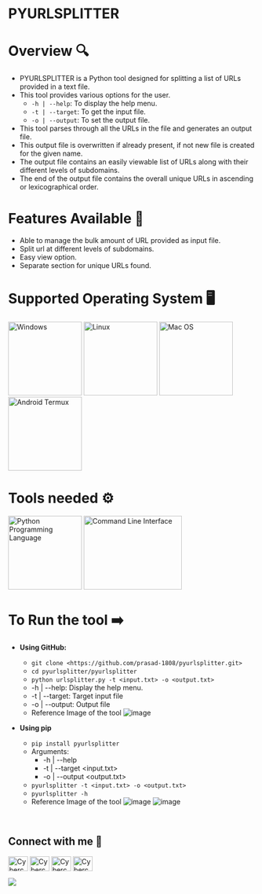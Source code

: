 # PYURLSPLITTER

# Overview 🔍
- PYURLSPLITTER is a Python tool designed for splitting a list of URLs provided in a text file.
- This tool provides various options for the user.
  - `-h | --help`: To display the help menu.
  - `-t | --target`: To get the input file. 
  - `-o | --output`: To set the output file.
- This tool parses through all the URLs in the file and generates an output file.
- This output file is overwritten if already present, if not new file is created for the given name.
- The output file contains an easily viewable list of URLs along with their different levels of subdomains.
- The end of the output file contains the overall unique URLs in ascending or lexicographical order.

# Features Available 📃
  - Able to manage the bulk amount of URL provided as input file.
  - Split url at different levels of subdomains.
  - Easy view option.
  - Separate section for unique URLs found.

# Supported Operating System 🖥️
  <img src="https://knowtive.com/wp-content/uploads/2018/04/windows_10.0.0.jpg" width="150px" height="150px" alt="Windows">   <img src="https://logosmarcas.net/wp-content/uploads/2020/09/Linux-Logo.png" width="150px" height="150px" alt="Linux">   <img src="https://www.kindpng.com/picc/m/172-1724310_mac-os-logo-png-transparent-png.png" width="150px" height="150px" alt="Mac OS">   <img src="https://logodix.com/logo/82913.jpg" width="150px" height="150px" alt="Android Termux">
  
# Tools needed ⚙️
  <img src="https://1.bp.blogspot.com/-X5OBU37Ims4/XQexxebsV0I/AAAAAAAAD80/PlMIGUQBY3YwRugZNLvdRaI2Pw_g0jIlgCLcBGAs/s1600/Python%2BProgramming%2BLogo.png" width="150px" height="150px" alt="Python Programming Language">   <img src="https://www.gitkraken.com/wp-content/uploads/2022/02/CLI-stands-forHero.png" width="200px" height="150px" alt="Command Line Interface">
 

# To Run the tool ➡️
- <b>Using GitHub:</b>
  - `git clone <https://github.com/prasad-1808/pyurlsplitter.git>`
  - `cd pyurlsplitter/pyurlsplitter`
  - `python urlsplitter.py -t <input.txt> -o <output.txt>`
  - -h | --help: Display the help menu.
  - -t | --target: Target input file
  - -o | --output: Output file
  - Reference Image of the tool ![image](https://github.com/prasad-1808/pyurlsplitter/assets/86564180/46a27674-b7eb-4344-94c0-3b3d0775e1a6)

 
- <b>Using pip</b>
    - `pip install pyurlsplitter`
    - Arguments:
        - -h | --help 
        - -t | --target <input.txt>
        - -o | --output <output.txt>
     - `pyurlsplitter -t <input.txt> -o <output.txt>`
     - `pyurlsplitter -h`
     - Reference Image of the tool ![image](https://github.com/prasad-1808/pyurlsplitter/assets/86564180/8a57cddf-56d6-439c-8fb5-41188eff7226) ![image](https://github.com/prasad-1808/pyurlsplitter/assets/86564180/08f3c96f-a1a8-4b0c-bc44-014be9065bf2)



<br>
<h2 align="left">Connect with me 📱</h2>
<p align="left">
<a href="https://twitter.com/CyberCheck123" target="blank"><img align="center" src="https://raw.githubusercontent.com/rahuldkjain/github-profile-readme-generator/master/src/images/icons/Social/twitter.svg" alt="Cybercheck Twitter" height="30" width="40" /></a>
<a href="https://www.linkedin.com/in/prasadd08/" target="blank"><img align="center" src="https://raw.githubusercontent.com/rahuldkjain/github-profile-readme-generator/master/src/images/icons/Social/linked-in-alt.svg" alt="Cybercheck Linkedin" height="30" width="40" /></a>
<a href="https://www.instagram.com/cybercheck123/" target="blank"><img align="center" src="https://raw.githubusercontent.com/rahuldkjain/github-profile-readme-generator/master/src/images/icons/Social/instagram.svg" alt="Cybercheck Instagram" height="30" width="40" /></a>
<a href="https://cybercheck123.blogspot.com/" target="blank"><img align="center" src="https://www.logolynx.com/images/logolynx/2c/2c894af7d30a4bd555205cc153382753.png" alt="Cybercheck BlogPage" height="30" width="40" /></a>

  ![](https://komarev.com/ghpvc/?username=prasad-1808)
</p>

